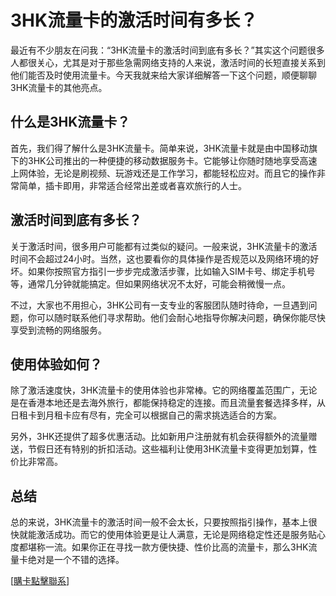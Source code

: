 # 3HK流量卡的激活时间有多长？

最近有不少朋友在问我：“3HK流量卡的激活时间到底有多长？”其实这个问题很多人都很关心，尤其是对于那些急需网络支持的人来说，激活时间的长短直接关系到他们能否及时使用流量卡。今天我就来给大家详细解答一下这个问题，顺便聊聊3HK流量卡的其他亮点。

## 什么是3HK流量卡？

首先，我们得了解什么是3HK流量卡。简单来说，3HK流量卡就是由中国移动旗下的3HK公司推出的一种便捷的移动数据服务卡。它能够让你随时随地享受高速上网体验，无论是刷视频、玩游戏还是工作学习，都能轻松应对。而且它的操作非常简单，插卡即用，非常适合经常出差或者喜欢旅行的人士。

## 激活时间到底有多长？

关于激活时间，很多用户可能都有过类似的疑问。一般来说，3HK流量卡的激活时间不会超过24小时。当然，这也要看你的具体操作是否规范以及网络环境的好坏。如果你按照官方指引一步步完成激活步骤，比如输入SIM卡号、绑定手机号等，通常几分钟就能搞定。但如果网络状况不太好，可能会稍微慢一点。

不过，大家也不用担心，3HK公司有一支专业的客服团队随时待命，一旦遇到问题，你可以随时联系他们寻求帮助。他们会耐心地指导你解决问题，确保你能尽快享受到流畅的网络服务。

## 使用体验如何？

除了激活速度快，3HK流量卡的使用体验也非常棒。它的网络覆盖范围广，无论是在香港本地还是去海外旅行，都能保持稳定的连接。而且流量套餐选择多样，从日租卡到月租卡应有尽有，完全可以根据自己的需求挑选适合的方案。

另外，3HK还提供了超多优惠活动。比如新用户注册就有机会获得额外的流量赠送，节假日还有特别的折扣活动。这些福利让使用3HK流量卡变得更加划算，性价比非常高。

## 总结

总的来说，3HK流量卡的激活时间一般不会太长，只要按照指引操作，基本上很快就能激活成功。而它的使用体验更是让人满意，无论是网络稳定性还是服务贴心度都堪称一流。如果你正在寻找一款方便快捷、性价比高的流量卡，那么3HK流量卡绝对是一个不错的选择。

[[購卡點擊聯系](https://t.me/s/esim1088)]